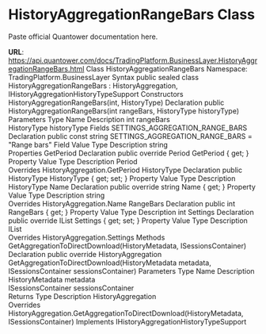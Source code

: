 # HistoryAggregationRangeBars Class

Paste official Quantower documentation here.

**URL**: https://api.quantower.com/docs/TradingPlatform.BusinessLayer.HistoryAggregationRangeBars.html
Class HistoryAggregationRangeBars
Namespace: TradingPlatform.BusinessLayer
Syntax
public sealed class HistoryAggregationRangeBars : HistoryAggregation, IHistoryAggregationHistoryTypeSupport
Constructors
HistoryAggregationRangeBars(int, HistoryType)
Declaration
public HistoryAggregationRangeBars(int rangeBars, HistoryType historyType)
Parameters
Type	Name	Description
int	rangeBars	
HistoryType	historyType	
Fields
SETTINGS_AGGREGATION_RANGE_BARS
Declaration
public const string SETTINGS_AGGREGATION_RANGE_BARS = "Range bars"
Field Value
Type	Description
string	
Properties
GetPeriod
Declaration
public override Period GetPeriod { get; }
Property Value
Type	Description
Period	
Overrides
HistoryAggregation.GetPeriod
HistoryType
Declaration
public HistoryType HistoryType { get; set; }
Property Value
Type	Description
HistoryType	
Name
Declaration
public override string Name { get; }
Property Value
Type	Description
string	
Overrides
HistoryAggregation.Name
RangeBars
Declaration
public int RangeBars { get; }
Property Value
Type	Description
int	
Settings
Declaration
public override IList<SettingItem> Settings { get; set; }
Property Value
Type	Description
IList<SettingItem>	
Overrides
HistoryAggregation.Settings
Methods
GetAggregationToDirectDownload(HistoryMetadata, ISessionsContainer)
Declaration
public override HistoryAggregation GetAggregationToDirectDownload(HistoryMetadata metadata, ISessionsContainer sessionsContainer)
Parameters
Type	Name	Description
HistoryMetadata	metadata	
ISessionsContainer	sessionsContainer	
Returns
Type	Description
HistoryAggregation	
Overrides
HistoryAggregation.GetAggregationToDirectDownload(HistoryMetadata, ISessionsContainer)
Implements
IHistoryAggregationHistoryTypeSupport